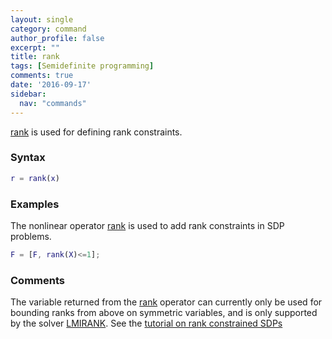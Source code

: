 ```yaml
---
layout: single
category: command
author_profile: false
excerpt: ""
title: rank
tags: [Semidefinite programming]
comments: true
date: '2016-09-17'
sidebar:
  nav: "commands"
---
```


[rank](/command/rank) is used for defining rank constraints.

### Syntax

````matlab
r = rank(x)
````

### Examples

The nonlinear operator [rank](/command/rank) is used to add rank constraints in SDP problems.

````matlab
F = [F, rank(X)<=1];
````


### Comments

The variable returned from the [rank](/command/rank) operator can currently only be used for bounding ranks from above on symmetric variables, and is only supported by the solver [LMIRANK](/solver/lmirank). See the [tutorial on rank constrained SDPs](/tutorial/ranksdp)
